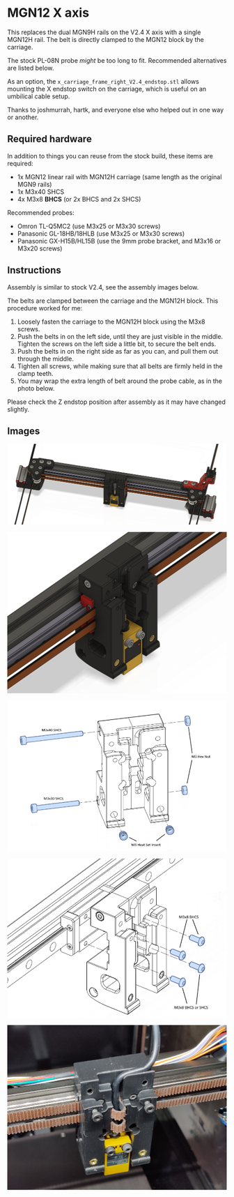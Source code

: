 MGN12 X axis
============

This replaces the dual MGN9H rails on the V2.4 X axis with a single MGN12H
rail.  The belt is directly clamped to the MGN12 block by the carriage.

The stock PL-08N probe _might_ be too long to fit.  Recommended alternatives
are listed below.

As an option, the `x_carriage_frame_right_V2.4_endstop.stl` allows mounting
the X endstop switch on the carriage, which is useful on an umbilical cable
setup.

Thanks to joshmurrah, hartk, and everyone else who helped out in one way or
another.

Required hardware
-----------------

In addition to things you can reuse from the stock build, these items are
required:
- 1x MGN12 linear rail with MGN12H carriage (same length as the original MGN9
  rails)
- 1x M3x40 SHCS
- 4x M3x8 __BHCS__ (or 2x BHCS and 2x SHCS)

Recommended probes:
- Omron TL-Q5MC2 (use M3x25 or M3x30 screws)
- Panasonic GL-18HB/18HLB (use M3x25 or M3x30 screws)
- Panasonic GX-H15B/HL15B (use the 9mm probe bracket, and M3x16 or M3x20 screws)

Instructions
------------

Assembly is similar to stock V2.4, see the assembly images below.

The belts are clamped between the carriage and the MGN12H block.  This
procedure worked for me:
1. Loosely fasten the carriage to the MGN12H block using the M3x8 screws.
2. Push the belts in on the left side, until they are just visible in the
   middle.  Tighten the screws on the left side a little bit, to secure the
   belt ends.
3. Push the belts in on the right side as far as you can, and pull them out
   through the middle.
4. Tighten all screws, while making sure that all belts are firmly held in the
   clamp teeth.
5. You may wrap the extra length of belt around the probe cable, as in the
   photo below.

Please check the Z endstop position after assembly as it may have changed
slightly.

Images
------

![X-axis rendered](Images/x_axis.png)

![Carriage rendered](Images/carriage.png)

![Carriage assembly](Images/carriage_assembly.png)

![Carriage mounting](Images/carriage_mounting.png)

![Photo](Images/photo.jpg)
